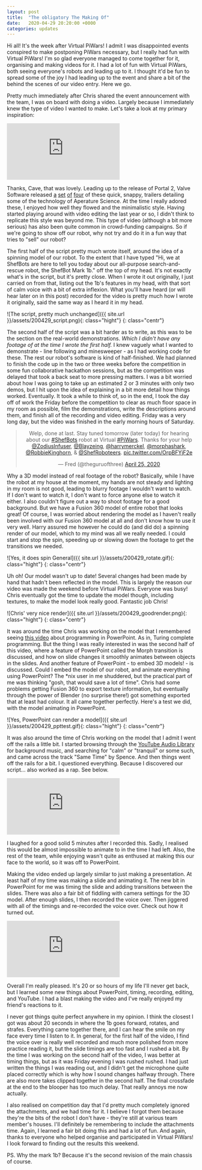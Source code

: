 ```yaml
---
layout: post
title:  "The obligatory The Making Of"
date:   2020-04-29 20:20:00 +0000
categories: updates
---
```


Hi all! It's the week after Virtual PiWars! I admit I was disappointed events conspired to make postponing PiWars necessary, but I really had fun with Virtual PiWars! I'm so glad everyone managed to come together for it, organising and making videos for it. I had a lot of fun with Virtual PiWars, both seeing everyone's robots and leading up to it. I thought it'd be fun to spread some of the joy I had leading up to the event and share a bit of the behind the scenes of our video entry. Here we go.

Pretty much immediately after Chris shared the event announcement with the team, I was on board with doing a video. Largely because I immediately knew the type of video I wanted to make. Let's take a look at my primary inspiration:

<iframe class="centrvideowide" src="https://www.youtube.com/embed/6i-nMWgBUp0" frameborder="0" allow="accelerometer; autoplay; encrypted-media; gyroscope; picture-in-picture" allowfullscreen></iframe>

Thanks, Cave, that was lovely. Leading up to the release of Portal 2, Valve Software released [a](https://www.youtube.com/watch?v=0qcED35LL8I) [set](https://www.youtube.com/watch?v=AZMSAzZ76EU) [of](https://www.youtube.com/watch?v=6i-nMWgBUp0) [four](https://www.youtube.com/watch?v=wX9Sc88qreg&t=7s) of these quick, snappy, trailers detailing some of the technology of Aperature Science. At the time I really adored these, I enjoyed how well they flowed and the minimalistic style. Having started playing around with video editing the last year or so, I didn't think to replicate this style was beyond me. This type of video (although a bit more serious) has also been quite common in crowd-funding campaigns. So if we're going to show off our robot, why not try and do it in a fun way that tries to "sell" our robot?

The first half of the script pretty much wrote itself, around the idea of a spinning model of our robot. To the extent that I have typed "Hi, we at ShefBots are here to tell you today about our all-purpose search-and-rescue robot, the ShefBot Mark 1b." off the top of my head. It's not exactly what's in the script, but it's pretty close. When I wrote it out originally, I just carried on from that, listing out the 1b's features in my head, with that sort of calm voice with a bit of extra inflexion. What you'll have heard (or will hear later on in this post) recorded for the video is pretty much how I wrote it originally, said the same way as I heard it in my head.

![The script, pretty much unchanged]({{ site.url }}/assets/200429_script.png){: class="hight"}
{: class="centr"}

The second half of the script was a bit harder as to write, as this was to be the section on the real-world demonstrations. *Which I didn't have any footage of at the time I wrote the first half.* I knew vaguely what I wanted to demonstrate - line following and minesweeper - as I had working code for these. The rest our robot's software is kind of half-finished. We had planned to finish the code up in the two or three weeks before the competition in some fun collaborative hackathon sessions, but as the competition was delayed that took a back seat to more pressing matters. I was a bit worried about how I was going to take up an estimated 2 or 3 minutes with only two demos, but I hit upon the idea of explaining in a bit more detail how things worked. Eventually. It took a while to think of, so in the end, I took the day off of work the Friday before the competition to clear as much floor space in my room as possible, film the demonstrations, write the descriptions around them, and finish all of the recording and video editing. Friday was a very long day, but the video was finished in the early morning hours of Saturday.

<center><blockquote class="twitter-tweet"><p lang="en" dir="ltr">Welp, done at last. Stay tuned tomorrow (later today) for hearing about our <a href="https://twitter.com/hashtag/ShefBots?src=hash&amp;ref_src=twsrc%5Etfw">#ShefBots</a> robot at Virtual <a href="https://twitter.com/hashtag/PiWars?src=hash&amp;ref_src=twsrc%5Etfw">#PiWars</a>. Thanks for your help <a href="https://twitter.com/ZodiusInfuser?ref_src=twsrc%5Etfw">@ZodiusInfuser</a>, <a href="https://twitter.com/Blayzeing?ref_src=twsrc%5Etfw">@Blayzeing</a>, <a href="https://twitter.com/harrymerckel?ref_src=twsrc%5Etfw">@harrymerckel</a>, <a href="https://twitter.com/morphashark?ref_src=twsrc%5Etfw">@morphashark</a>, <a href="https://twitter.com/RobbieKinghorn?ref_src=twsrc%5Etfw">@RobbieKinghorn</a>, &amp; <a href="https://twitter.com/ShefRoboteers?ref_src=twsrc%5Etfw">@ShefRoboteers</a>. <a href="https://t.co/OrpBFYjF2e">pic.twitter.com/OrpBFYjF2e</a></p>&mdash; Fred (@theguruofthree) <a href="https://twitter.com/theguruofthree/status/1253869198348091397?ref_src=twsrc%5Etfw">April 25, 2020</a></blockquote></center> <script async src="https://platform.twitter.com/widgets.js" charset="utf-8"></script>

Why a 3D model instead of real footage of the robot? Basically, while I have the robot at my house at the moment, my hands are not steady and lighting in my room is not good, leading to blurry footage I wouldn't want to watch. If I don't want to watch it, I don't want to force anyone else to watch it either. I also couldn't figure out a way to shoot footage for a good background. But we have a Fusion 360 model of entire robot that looks great! Of course, I was worried about rendering the model as I haven't really been involved with our Fusion 360 model at all and don't know how to use it very well. Harry assured me however he could do (and did do) a spinning render of our model, which to my mind was all we really needed. I could start and stop the spin, speeding up or slowing down the footage to get the transitions we needed.

![Yes, it does spin General]({{ site.url }}/assets/200429_rotate.gif){: class="hight"}
{: class="centr"}

Uh oh! Our model wasn't up to date! Several changes had been made by hand that hadn't been reflected in the model. This is largely the reason our video was made the weekend before Virtual PiWars. Everyone was busy! Chris eventually got the time to update the model though, including textures, to make the model look really good. Fantastic job Chris!

![Chris' very nice render]({{ site.url }}/assets/200429_goodrender.png){: class="hight"}
{: class="centr"}

It was around the time Chris was working on the model that I remembered seeing [this video](https://www.youtube.com/watch?v=_3loq22TxSc) about programming in PowerPoint. As in, Turing complete programming. But the thing I was really interested in was the second half of this video, where a feature of PowerPoint called the Morph transition is discussed, and how on slide changes it smoothly animates between objects in the slides. And another feature of PowerPoint - to embed 3D models! - is discussed. Could I embed the model of our robot, and animate everything using PowerPoint? The *nix user in me shuddered, but the practical part of me was thinking "gosh, that would save a lot of time". Chris had some problems getting Fusion 360 to export texture information, but eventually through the power of Blender (no surprise there!) got something exported that at least had colour. It all came together perfectly. Here's a test we did, with the model animating in PowerPoint.

![Yes, PowerPoint can render a model]({{ site.url }}/assets/200429_ppttest.gif){: class="hight"}
{: class="centr"}

It was also around the time of Chris working on the model that I admit I went off the rails a little bit. I started browsing through the [YouTube Audio Library](https://www.youtube.com/audiolibrary/music) for background music, and searching for "calm" or "tranquil" or some such, and came across the track "Same Time" by Spence. And then things went off the rails for a bit. I questioned everything. Because I discovered our script... also worked as a rap. See below.

<iframe class="centrvideowide" src="https://www.youtube.com/embed/O9Tngrmnd08" frameborder="0" allow="accelerometer; autoplay; encrypted-media; gyroscope; picture-in-picture" allowfullscreen></iframe>

I laughed for a good solid 5 minutes after I recorded this. Sadly, I realised this would be almost impossible to animate to in the time I had left. Also, the rest of the team, while enjoying wasn't quite as enthused at making this our face to the world, so it was off to PowerPoint.

Making the video ended up largely similar to just making a presentation. At least half of my time was making a slide and animating it. The new bit in PowerPoint for me was timing the slide and adding transitions between the slides. There was also a fair bit of fiddling with camera settings for the 3D model. After enough slides, I then recorded the voice over. Then jiggered with all of the timings and re-recorded the voice over. Check out how it turned out.

<iframe class="centrvideowide" src="https://www.youtube.com/embed/BlXzRxTyxiw" frameborder="0" allow="accelerometer; autoplay; encrypted-media; gyroscope; picture-in-picture" allowfullscreen></iframe>

Overall I'm really pleased. It's 20 or so hours of my life I'll never get back, but I learned some new things about PowerPoint, timing, recording, editing, and YouTube. I had a blast making the video and I've really enjoyed my friend's reactions to it.

I never got things quite perfect anywhere in my opinion. I think the closest I got was about 20 seconds in where the 1b goes forward, rotates, and strafes. Everything came together there, and I can hear the smile on my face every time I listen to it. In general, for the first half of the video, I find the voice over is really well recorded and much more polished from more practice reading it, but the slide timings are too fast and I rushed a bit. By the time I was working on the second half of the video, I was better at timing things, but as it was Friday evening I was rushed rushed. I had just written the things I was reading out, and I didn't get the microphone quite placed correctly which is why how I sound changes halfway through. There are also more takes clipped together in the second half. The final crossfade at the end to the blooper has too much delay. That really annoys me now actually.

I also realised on competition day that I'd pretty much completely ignored the attachments, and we had time for it. I believe I forgot them because they're the bits of the robot I don't have - they're still at various team member's houses. I'll definitely be remembering to include the attachments time. Again, I learned a fair bit doing this and had a lot of fun. And again, thanks to everyone who helped organise and participated in Virtual PiWars! I look forward to finding out the results this weekend.

PS. Why the mark 1b? Because it's the second revision of the main chassis of course.
